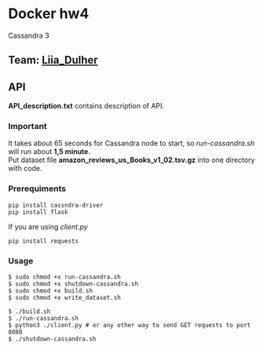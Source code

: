 # Docker hw4
Cassandra 3

## Team: [Liia_Dulher](https://github.com/LiiaDulher)

## API 
<b>API_description.txt</b> contains description of API.

### Important
It takes about 65 seconds for Cassandra node to start, so <i>run-cassandra.sh</i> will run about <b>1,5 minute</b>.<br>
Put dataset file <b>amazon_reviews_us_Books_v1_02.tsv.gz</b> into one directory with code.

### Prerequiments
````
pip install cassndra-driver
pip install flask
````
If you are using <i>client.py</i>
````
pip install requests
````

### Usage
````
$ sudo chmod +x run-cassandra.sh
$ sudo chmod +x shutdown-cassandra.sh
$ sudo chmod +x build.sh
$ sudo chmod +x write_dataset.sh
````
````
$ ./build.sh
$ ./run-cassandra.sh
$ python3 ./client.py # or any other way to send GET requests to port 8080
$ ./shutdown-cassandra.sh
````
